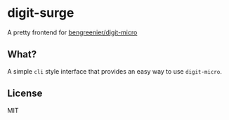 # digit-surge

A pretty frontend for [bengreenier/digit-micro](https://github.com/bengreenier/digit-micro)

## What?

A simple `cli` style interface that provides an easy way to use `digit-micro`.

## License

MIT